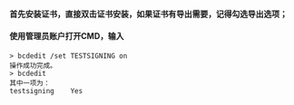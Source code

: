 


#### 首先安装证书，直接双击证书安装，如果证书有导出需要，记得勾选导出选项；


#### 使用管理员账户打开CMD，输入

	
	> bcdedit /set TESTSIGNING on
	操作成功完成。
	> bcdedit
	其中一项为：
	testsigning    Yes
	